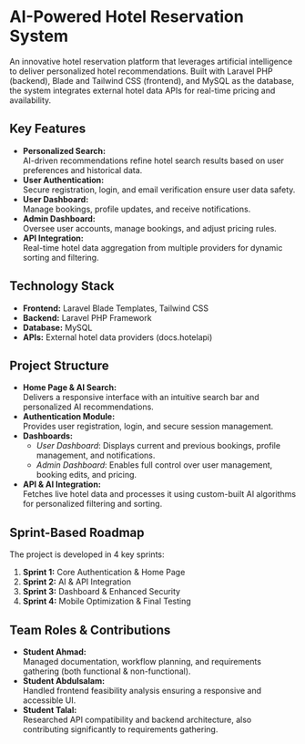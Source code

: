 # AI-Powered Hotel Reservation System

An innovative hotel reservation platform that leverages artificial intelligence to deliver personalized hotel recommendations. Built with Laravel PHP (backend), Blade and Tailwind CSS (frontend), and MySQL as the database, the system integrates external hotel data APIs for real-time pricing and availability.

## Key Features
- **Personalized Search:**  
  AI-driven recommendations refine hotel search results based on user preferences and historical data.
- **User Authentication:**  
  Secure registration, login, and email verification ensure user data safety.
- **User Dashboard:**  
  Manage bookings, profile updates, and receive notifications.
- **Admin Dashboard:**  
  Oversee user accounts, manage bookings, and adjust pricing rules.
- **API Integration:**  
  Real-time hotel data aggregation from multiple providers for dynamic sorting and filtering.

## Technology Stack
- **Frontend:** Laravel Blade Templates, Tailwind CSS
- **Backend:** Laravel PHP Framework
- **Database:** MySQL
- **APIs:** External hotel data providers (docs.hotelapi)

## Project Structure
- **Home Page & AI Search:**  
  Delivers a responsive interface with an intuitive search bar and personalized AI recommendations.
- **Authentication Module:**  
  Provides user registration, login, and secure session management.
- **Dashboards:**  
  - *User Dashboard*: Displays current and previous bookings, profile management, and notifications.  
  - *Admin Dashboard*: Enables full control over user management, booking edits, and pricing.
- **API & AI Integration:**  
  Fetches live hotel data and processes it using custom-built AI algorithms for personalized filtering and sorting.

## Sprint-Based Roadmap
The project is developed in 4 key sprints:
1. **Sprint 1:** Core Authentication & Home Page
2. **Sprint 2:** AI & API Integration
3. **Sprint 3:** Dashboard & Enhanced Security
4. **Sprint 4:** Mobile Optimization & Final Testing

## Team Roles & Contributions
- **Student Ahmad:**  
  Managed documentation, workflow planning, and requirements gathering (both functional & non-functional).
- **Student Abdulsalam:**  
  Handled frontend feasibility analysis ensuring a responsive and accessible UI.
- **Student Talal:**  
  Researched API compatibility and backend architecture, also contributing significantly to requirements gathering.
